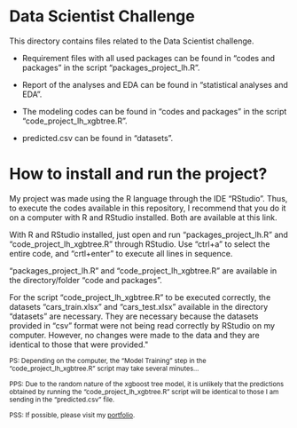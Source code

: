 # Data Scientist Challenge 
This directory contains files related to the Data Scientist challenge.

- Requirement files with all used packages can be found in “codes and packages” in the script “packages_project_lh.R”.

- Report of the analyses and EDA can be found in “statistical analyses and EDA”.

- The modeling codes can be found in “codes and packages” in the script “code_project_lh_xgbtree.R”.

- predicted.csv can be found in “datasets”.
  
# How to install and run the project?
My project was made using the R language through the IDE “RStudio”. Thus, to execute the codes available in this repository, I recommend that you do it on a computer with R and RStudio installed. Both are available at this link.

With R and RStudio installed, just open and run “packages_project_lh.R” and “code_project_lh_xgbtree.R” through RStudio. Use “ctrl+a” to select the entire code, and “crtl+enter” to execute all lines in sequence.

“packages_project_lh.R” and “code_project_lh_xgbtree.R” are available in the directory/folder “code and packages”.

For the script “code_project_lh_xgbtree.R” to be executed correctly, the datasets “cars_train.xlsx” and “cars_test.xlsx” available in the directory “datasets” are necessary. They are necessary because the datasets provided in “csv” format were not being read correctly by RStudio on my computer. However, no changes were made to the data and they are identical to those that were provided."


<sub>PS: Depending on the computer, the “Model Training” step in the “code_project_lh_xgbtree.R” script may take several minutes…</sub>

<sub>PPS: Due to the random nature of the xgboost tree model, it is unlikely that the predictions obtained by running the “code_project_lh_xgbtree.R” script will be identical to those I am sending in the “predicted.csv” file.</sub>

<sub>PSS: If possible, please visit my [portfolio](https://rafaelpd.netlify.app).</sub>
